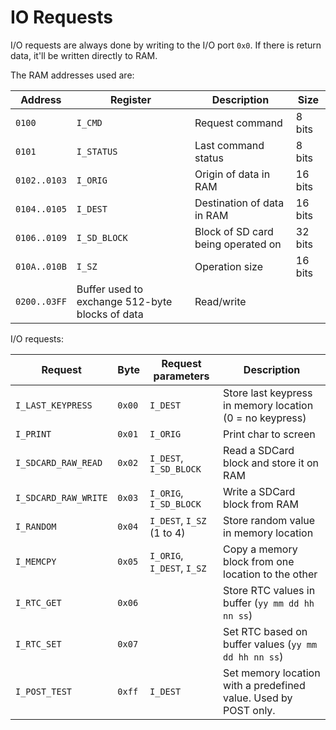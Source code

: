 # IO Requests

I/O requests are always done by writing to the I/O port `0x0`. If there is return data, it'll be 
written directly to RAM.

The RAM addresses used are:

| Address      | Register     | Description | Size |
|--------------|--------------|-------------|------|
| `0100`       | `I_CMD`      | Request command | 8 bits |
| `0101`       | `I_STATUS`   | Last command status | 8 bits |
| `0102..0103` | `I_ORIG`     | Origin of data in RAM | 16 bits |
| `0104..0105` | `I_DEST`     | Destination of data in RAM | 16 bits |
| `0106..0109` | `I_SD_BLOCK` | Block of SD card being operated on | 32 bits |
| `010A..010B` | `I_SZ`       | Operation size | 16 bits |
| `0200..03FF` | Buffer used to exchange 512-byte blocks of data | Read/write |

I/O requests:

| Request               | Byte   | Request parameters | Description |
|-----------------------|--------|--------------------|----------|
| `I_LAST_KEYPRESS`     | `0x00` | `I_DEST`           | Store last keypress in memory location (0 = no keypress) |
| `I_PRINT`             | `0x01` | `I_ORIG`           | Print char to screen |
| `I_SDCARD_RAW_READ`   | `0x02` | `I_DEST`, `I_SD_BLOCK` | Read a SDCard block and store it on RAM |
| `I_SDCARD_RAW_WRITE`  | `0x03` | `I_ORIG`, `I_SD_BLOCK` | Write a SDCard block from RAM |
| `I_RANDOM`            | `0x04` | `I_DEST`, `I_SZ` (1 to 4) | Store random value in memory location |
| `I_MEMCPY`            | `0x05` | `I_ORIG`, `I_DEST`, `I_SZ` | Copy a memory block from one location to the other |
| `I_RTC_GET`           | `0x06` |                    | Store RTC values in buffer (`yy mm dd hh nn ss`) |
| `I_RTC_SET`           | `0x07` |                    | Set RTC based on buffer values (`yy mm dd hh nn ss`) |
| `I_POST_TEST`         | `0xff` | `I_DEST`           | Set memory location with a predefined value. Used by POST only. |
